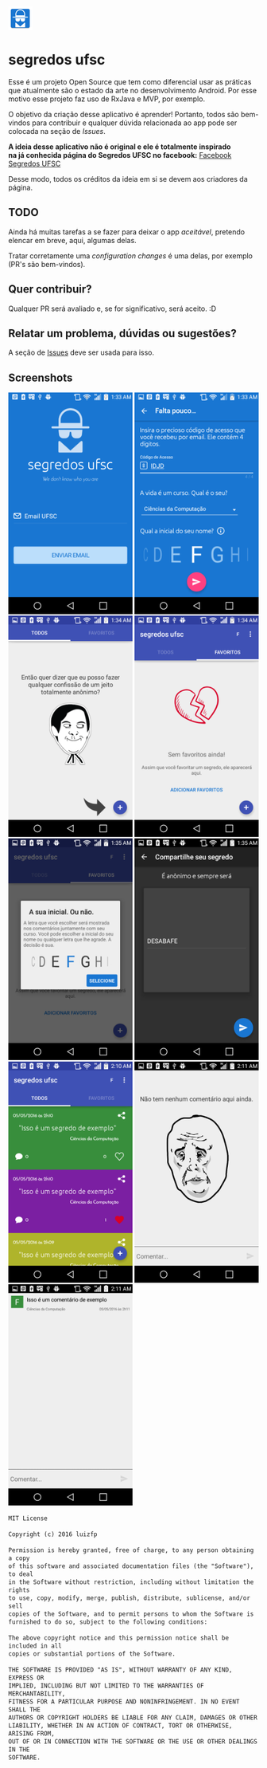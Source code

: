 
![Logo](/app/src/main/res/mipmap-mdpi/ic_launcher.png?raw=true "segredos ufsc")

# segredos ufsc
Esse é um projeto Open Source que tem como diferencial usar as práticas que atualmente são o estado da arte no desenvolvimento Android. 
Por esse motivo esse projeto faz uso de RxJava e MVP, por exemplo. 

O objetivo da criação desse aplicativo é aprender! Portanto, todos são bem-vindos para contribuir e qualquer dúvida relacionada ao app pode ser colocada na seção de <i>Issues</i>.

<b>A ideia desse aplicativo não é original e ele é totalmente inspirado  
na já conhecida página do Segredos UFSC no facebook:</b>
<a href="https://www.facebook.com/segredosuniversitarios/">Facebook Segredos UFSC</a>

Desse modo, todos os créditos da ideia em si se devem aos criadores da página.

TODO
------------
Ainda há muitas tarefas a se fazer para deixar o app <i>aceitável</i>, pretendo elencar em breve, aqui, algumas delas.

Tratar corretamente uma <i>configuration changes</i> é uma delas, por exemplo (PR's são bem-vindos).

Quer contribuir?
------------
Qualquer PR será avaliado e, se for significativo, será aceito. :D

Relatar um problema, dúvidas ou sugestões?
------------
A seção de <a href="https://github.com/luizfp/SegredosUfsc/issues">Issues</a> deve ser usada para isso.

Screenshots
------------
<img src="/art/Screenshot_2016-05-05-01-33-30.png?raw=true" width="250">
<img src="/art/Screenshot_2016-05-05-01-33-53.png?raw=true" width="250">
<img src="/art/Screenshot_2016-05-05-01-34-51.png?raw=true" width="250">
<img src="/art/Screenshot_2016-05-05-01-34-56.png?raw=true" width="250">
<img src="/art/Screenshot_2016-05-05-01-35-01.png?raw=true" width="250">
<img src="/art/Screenshot_2016-05-05-01-35-18.png?raw=true" width="250">
<img src="/art/Screenshot_2016-05-05-02-10-48.png?raw=true" width="250">
<img src="/art/Screenshot_2016-05-05-02-11-04.png?raw=true" width="250">
<img src="/art/Screenshot_2016-05-05-02-11-25.png?raw=true" width="250">


    MIT License
    
    Copyright (c) 2016 luizfp
    
    Permission is hereby granted, free of charge, to any person obtaining a copy
    of this software and associated documentation files (the "Software"), to deal
    in the Software without restriction, including without limitation the rights
    to use, copy, modify, merge, publish, distribute, sublicense, and/or sell
    copies of the Software, and to permit persons to whom the Software is
    furnished to do so, subject to the following conditions:
    
    The above copyright notice and this permission notice shall be included in all
    copies or substantial portions of the Software.
    
    THE SOFTWARE IS PROVIDED "AS IS", WITHOUT WARRANTY OF ANY KIND, EXPRESS OR
    IMPLIED, INCLUDING BUT NOT LIMITED TO THE WARRANTIES OF MERCHANTABILITY,
    FITNESS FOR A PARTICULAR PURPOSE AND NONINFRINGEMENT. IN NO EVENT SHALL THE
    AUTHORS OR COPYRIGHT HOLDERS BE LIABLE FOR ANY CLAIM, DAMAGES OR OTHER
    LIABILITY, WHETHER IN AN ACTION OF CONTRACT, TORT OR OTHERWISE, ARISING FROM,
    OUT OF OR IN CONNECTION WITH THE SOFTWARE OR THE USE OR OTHER DEALINGS IN THE
    SOFTWARE.
